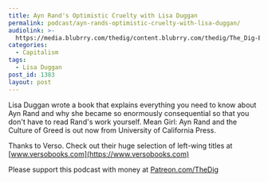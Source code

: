 ```yaml
---
title: Ayn Rand's Optimistic Cruelty with Lisa Duggan
permalink: podcast/ayn-rands-optimistic-cruelty-with-lisa-duggan/
audiolink: >-
  https://media.blubrry.com/thedig/content.blubrry.com/thedig/The_Dig-EP_220-Duggan.mp3
categories:
  - Capitalism
tags:
  - Lisa Duggan
post_id: 1383
layout: post
---
```


Lisa Duggan wrote a book that explains everything you need to know about Ayn Rand and why she became so enormously consequential so that you don't have to read Rand's work yourself. Mean Girl: Ayn Rand and the Culture of Greed is out now from University of California Press.

Thanks to Verso. Check out their huge selection of left-wing titles at
[www.versobooks.com](https://www.versobooks.com)

Please support this podcast with money at
[Patreon.com/TheDig](https://patreon.com/TheDig)
